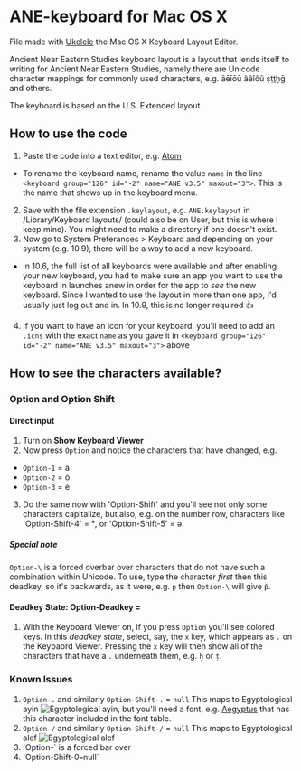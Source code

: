 ANE-keyboard for Mac OS X 
=======
File made with [Ukelele](http://scripts.sil.org/cms/scripts/page.php?site_id=nrsi&id=ukelele) the Mac OS X Keyboard Layout Editor. 


Ancient Near Eastern Studies keyboard layout is a layout that lends itself to writing for Ancient Near Eastern Studies, namely there are Unicode character mappings for commonly used characters, e.g. āēīōū âêîôû ṣṭṯḫḡ and others.  

The keyboard is based on the U.S. Extended layout


## How to use the code
1. Paste the code into a text editor, e.g. [Atom](atom.io)
  * To rename the keyboard name, rename the value `name` in the line `<keyboard group="126" id="-2" name="ANE v3.5" maxout="3">`. This is the name that shows up in the keyboard menu. 
2. Save with the file extension `.keylayout`, e.g. `ANE.keylayout` in /Library/Keyboard layouts/ (could also be on User, but this is where I keep mine). You might need to make a directory if one doesn't exist. 
3. Now go to System Preferances > Keyboard and depending on your system (e.g. 10.9), there will be a way to add a new keyboard.
  * In 10.6, the full list of all keyboards were available and after enabling your new keyboard, you had to make sure an app you want to use the keyboard in launches anew in order for the app to *see* the new keyboard. Since I wanted to use the layout in more than one app, I'd usually just log out and in. In 10.9, this is no longer required :thumbsup:
4. If you want to have an icon for your keyboard, you'll need to add an `.icns` with the exact `name` as you gave it in 
 `<keyboard group="126" id="-2" name="ANE v3.5" maxout="3">` above

## How to see the characters available? 
### Option and Option Shift
#### Direct input
1. Turn on **Show Keyboard Viewer** 
2. Now press `Option` and notice the characters that have changed, e.g. 
  * `Option-1` = ă
  * `Option-2` = ŏ
  * `Option-3` = ĕ
3. Do the same now with 'Option-Shift' and you'll see not only some characters capitalize, but also, e.g. on the number row, characters like 'Option-Shift-4` = ᵉ, or 'Option-Shift-5' = ə. 

##### Special note
`Option-\` is a forced overbar over characters that do not have such a combination within Unicode. To use, type the character *first* then this deadkey, so it's backwards, as it were, e.g. `p` then `Option-\` will give `p̄`. 

#### Deadkey State: Option-Deadkey = 
1. With the Keyboard Viewer on, if you press `Option` you'll see colored keys. In this *deadkey state*, select, say, the `x` key, which appears as `.` on the Keybaord Viewer. Pressing the `x` key will then show all of the characters that have a  `.` underneath them, e.g. `ḥ` or `ṭ`. 


### Known Issues
1. `Option-.` and similarly `Option-Shift-.` = `null` This maps to Egyptological ayin ![Egyptological ayin](http://upload.wikimedia.org/wikipedia/commons/3/3d/U-A725_LATIN_SMALL_LETTER_EGYPTOLOGICAL_AIN.gif), but you'll need a font, e.g. [Aegyptus](http://users.teilar.gr/~g1951d/) that has this character included in the font table. 
2. `Option-/` and similarly `Option-Shift-/` = `null` This maps to Egyptological alef ![Egyptological alef](http://upload.wikimedia.org/wikipedia/commons/a/a6/U-A723_LATIN_SMALL_LETTER_EGYPTOLOGICAL_ALEF.gif)
2. 'Option-\` is a forced bar over
3. 'Option-Shift-0` = `null`  
